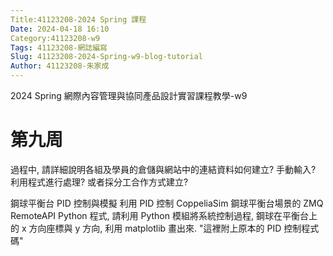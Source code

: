 ```yaml
---
Title:41123208-2024 Spring 課程
Date: 2024-04-18 16:10
Category:41123208-w9
Tags: 41123208-網誌編寫
Slug: 41123208-2024-Spring-w9-blog-tutorial
Author: 41123208-朱家成
---
```


2024 Spring 網際內容管理與協同產品設計實習課程教學-w9

<!-- PELICAN_END_SUMMARY -->

# 第九周
過程中, 請詳細說明各組及學員的倉儲與網站中的連結資料如何建立? 手動輸入? 利用程式進行處理? 或者採分工合作方式建立?

鋼球平衡台 PID 控制與模擬
利用 PID 控制 CoppeliaSim 鋼球平衡台場景的 ZMQ RemoteAPI Python 程式, 請利用 Python 模組將系統控制過程, 鋼球在平衡台上的 x 方向座標與 y 方向, 利用 matplotlib 畫出來. "這裡附上原本的 PID 控制程式碼"